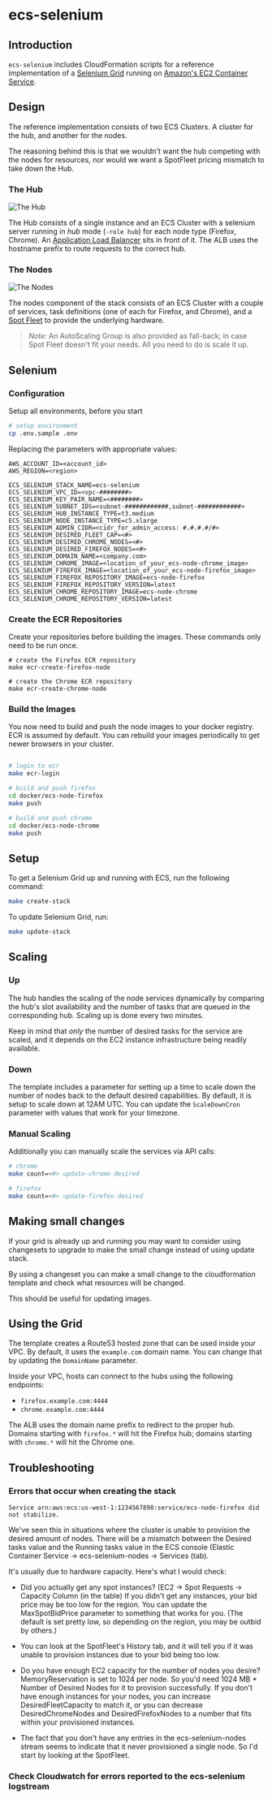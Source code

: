 ecs-selenium
=========

## Introduction

`ecs-selenium` includes CloudFormation scripts for a reference implementation of a [Selenium Grid](https://github.com/SeleniumHQ/selenium/wiki/Grid2) running on [Amazon's EC2 Container Service](https://aws.amazon.com/ecs/).

## Design

The reference implementation consists of two ECS Clusters. A cluster for the hub, and another for the nodes.

The reasoning behind this is that we wouldn't want the hub competing with the nodes for resources, nor would we want a SpotFleet pricing mismatch to take down the Hub.

### The Hub

![The Hub](docs/img/hub-cfn.png)

The Hub consists of a single instance and an ECS Cluster with a selenium server running in _hub_ mode (`-role hub`) for each node type (Firefox, Chrome). An [Application Load Balancer](http://docs.aws.amazon.com/elasticloadbalancing/latest/application/introduction.html) sits in front of it. The ALB uses the hostname prefix to route requests to the correct hub.

### The Nodes

![The Nodes](docs/img/nodes-cfn.png)

The nodes component of the stack consists of an ECS Cluster with a couple of services, task definitions (one of each for Firefox, and Chrome), and a [Spot Fleet](http://docs.aws.amazon.com/AWSEC2/latest/UserGuide/spot-fleet.html) to provide the underlying hardware.

> *Note:* An AutoScaling Group is also provided as fall-back; in case Spot Fleet doesn't fit your needs. All you need to do is scale it up.

## Selenium

### Configuration

Setup all environments, before you start

```bash
# setup environment
cp .env.sample .env
```

Replacing the parameters with appropriate values:

```
AWS_ACCOUNT_ID=<account_id>
AWS_REGION=<region>

ECS_SELENIUM_STACK_NAME=ecs-selenium
ECS_SELENIUM_VPC_ID=<vpc-########>
ECS_SELENIUM_KEY_PAIR_NAME=<########>
ECS_SELENIUM_SUBNET_IDS=<subnet-############,subnet-############>
ECS_SELENIUM_HUB_INSTANCE_TYPE=t3.medium
ECS_SELENIUM_NODE_INSTANCE_TYPE=c5.xlarge
ECS_SELENIUM_ADMIN_CIDR=<cidr_for_admin_access: #.#.#.#/#>
ECS_SELENIUM_DESIRED_FLEET_CAP=<#>
ECS_SELENIUM_DESIRED_CHROME_NODES=<#>
ECS_SELENIUM_DESIRED_FIREFOX_NODES=<#>
ECS_SELENIUM_DOMAIN_NAME=<company.com>
ECS_SELENIUM_CHROME_IMAGE=<location_of_your_ecs-node-chrome_image>
ECS_SELENIUM_FIREFOX_IMAGE=<location_of_your_ecs-node-firefox_image>
ECS_SELENIUM_FIREFOX_REPOSITORY_IMAGE=ecs-node-firefox
ECS_SELENIUM_FIREFOX_REPOSITORY_VERSION=latest
ECS_SELENIUM_CHROME_REPOSITORY_IMAGE=ecs-node-chrome
ECS_SELENIUM_CHROME_REPOSITORY_VERSION=latest
```

### Create the ECR Repositories

Create your repositories before building the images. These commands only need to be run once.

```
# create the Firefox ECR repository
make ecr-create-firefox-node

# create the Chrome ECR repository
make ecr-create-chrome-node
```

### Build the Images

You now need to build and push the node images to your docker registry. ECR is assumed by default.
You can rebuild your images periodically to get newer browsers in your cluster.

```bash

# login to ecr
make ecr-login

# build and push firefox
cd docker/ecs-node-firefox
make push

# build and push chrome
cd docker/ecs-node-chrome
make push
```

## Setup

To get a Selenium Grid up and running with ECS, run the following command:

```bash
make create-stack
```

To update Selenium Grid, run:

```bash
make update-stack
```

## Scaling

### Up

The hub handles the scaling of the node services dynamically by comparing the hub's slot availability and the number of tasks that are queued in the corresponding hub. Scaling up is done every two minutes.

Keep in mind that _only_ the number of desired tasks for the service are scaled, and it depends on the EC2 instance infrastructure being readily available.

### Down

The template includes a parameter for setting up a time to scale down the number of nodes back to the default desired capabilities. By default, it is setup to scale down at 12AM UTC. You can update the `ScaleDownCron` parameter with values that work for your timezone.

### Manual Scaling

Additionally you can manually scale the services via API calls:

```bash
# chrome
make count=<#> update-chrome-desired

# firefox
make count=<#> update-firefox-desired
```

## Making small changes

If your grid is already up and running you may want to consider using changesets to upgrade to make the small change instead of using update stack. 

By using a changeset you can make a small change to the cloudformation template and check what resources will be changed.

This should be useful for updating images. 

## Using the Grid

The template creates a Route53 hosted zone that can be used inside your VPC. By default, it uses the `example.com` domain name. You can change that by updating the `DomainName` parameter.

Inside your VPC, hosts can connect to the hubs using the following endpoints:

* `firefox.example.com:4444`
* `chrome.example.com:4444`

The ALB uses the domain name prefix to redirect to the proper hub. Domains starting with `firefox.*` will hit the Firefox hub; domains starting with `chrome.*` will hit the Chrome one.

## Troubleshooting
### Errors that occur when creating the stack
`Service arn:aws:ecs:us-west-1:1234567890:service/ecs-node-firefox did not stabilize.`

We've seen this in situations where the cluster is unable to provision the desired amount of nodes. There will be a mismatch between the Desired tasks value and the Running tasks value in the ECS console (Elastic Container Service -> ecs-selenium-nodes -> Services (tab).

It's usually due to hardware capacity. Here's what I would check:

* Did you actually get any spot instances? (EC2 -> Spot Requests -> Capacity Column (in the table)
If you didn't get any instances, your bid price may be too low for the region. You can update the MaxSpotBidPrice parameter to something that works for you. (The default is set pretty low, so depending on the region, you may be outbid by others.)

* You can look at the SpotFleet's History tab, and it will tell you if it was unable to provision instances due to your bid being too low.

* Do you have enough EC2 capacity for the number of nodes you desire?
MemoryReservation is set to 1024 per node. So you'd need 1024 MB * Number of Desired Nodes for it to provision successfully.
If you don't have enough instances for your nodes, you can increase DesiredFleetCapacity to match it, or you can decrease DesiredChromeNodes and DesiredFirefoxNodes to a number that fits within your provisioned instances.

* The fact that you don't have any entries in the ecs-selenium-nodes stream seems to indicate that it never provisioned a single node. So I'd start by looking at the SpotFleet.

### Check Cloudwatch for errors reported to the ecs-selenium logstream
